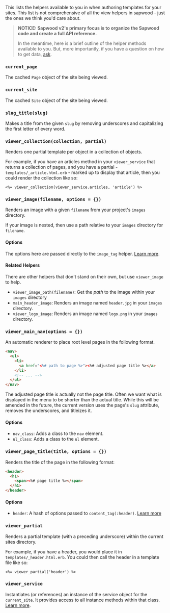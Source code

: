 This lists the helpers available to you in when authoring templates for your sites. This list is not comprehensive of all the view helpers in sapwood - just the ones we think you'd care about.

> **NOTICE: Sapwood v2's primary focus is to organize the Sapwood code and create a full API reference.**
>
> In the meantime, here is a brief outline of the helper methods available to you. But, more importantly, if you have a question on how to get data, [ask](/support).

### `current_page`

The cached `Page` object of the site being viewed.

### `current_site`

The cached `Site` object of the site being viewed.

### `slug_title(slug)`

Makes a title from the given `slug` by removing underscores and capitalizing the first letter of every word.

### `viewer_collection(collection, partial)`

Renders one partial template per object in a collection of objects.

For example, if you have an articles method in your `viewer_service` that returns a collection of pages, and you have a partial - `templates/_article.html.erb` - marked up to display that article, then you could render the collection like so:

```erb
<%= viewer_collection(viewer_service.articles, 'article') %>
```

### `viewer_image(filename, options = {})`

Renders an image with a given `filename` from your project's `images` directory.

If your image is nested, then use a path relative to your `images` directory for `filename`.

#### Options

The options here are passed directly to the `image_tag` helper. [Learn more](http://apidock.com/rails/ActionView/Helpers/AssetTagHelper/image_tag).

#### Related Helpers

There are other helpers that don't stand on their own, but use `viewer_image` to help.

* `viewer_image_path(filename)`: Get the *path* to the image within your `images` directory
* `main_header_image`: Renders an image named `header.jpg` in your `images` directory.
* `viewer_logo_image`: Renders an image named `logo.png` in your `images` directory.

### `viewer_main_nav(options = {})`

An automatic renderer to place root level pages in the following format.

```html
<nav>
  <ul>
    <li>
      <a href="<%# path to page %>"><%# adjusted page title %></a>
    </li>
    <!-- ... -->
  </ul>
</nav>
```

The adjusted page title is actually not the page title. Often we want what is displayed in the menu to be shorter than the actual title. While this will be amended in the future, the current version uses the page's `slug` attribute, removes the underscores, and titleizes it.

#### Options

* `nav_class`: Adds a class to the `nav` element.
* `ul_class`: Adds a class to the `ul` element.

### `viewer_page_title(title, options = {})`

Renders the title of the page in the following format:

```html
<header>
  <h1>
    <span><%# page title %></span>
  </h1>
</header>
```

#### Options

* `header`: A hash of options passed to `content_tag(:header)`. [Learn more](http://apidock.com/rails/ActionView/Helpers/TagHelper/content_tag)

### `viewer_partial`

Renders a partial template (with a preceding underscore) within the current sites directory.

For example, if you have a header, you would place it in `templates/_header.html.erb`. You could then call the header in a template file like so:

```erb
<%= viewer_partial('header') %>
```

### `viewer_service`

Instantiates (or references) an instance of the service object for the `current_site`. It provides access to all instance methods within that class. [Learn more](/docs/writing_code/the_service_object).
